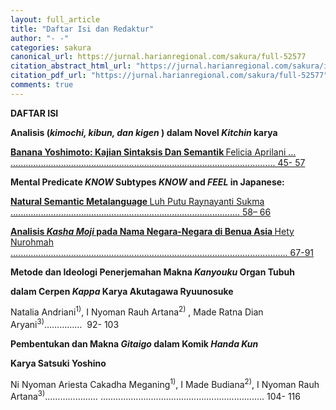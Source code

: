 ```yaml
---
layout: full_article
title: "Daftar Isi dan Redaktur"
author: "- -"
categories: sakura
canonical_url: https://jurnal.harianregional.com/sakura/full-52577 
citation_abstract_html_url: "https://jurnal.harianregional.com/sakura/id-52577"
citation_pdf_url: "https://jurnal.harianregional.com/sakura/full-52577"  
comments: true
---
```


<p><span class="font0" style="font-weight:bold;">DAFTAR ISI</span></p>
<p><span class="font0" style="font-weight:bold;">Analisis (</span><span class="font0" style="font-weight:bold;font-style:italic;">kimochi, kibun, dan kigen</span><span class="font0" style="font-weight:bold;"> ) dalam Novel </span><span class="font0" style="font-weight:bold;font-style:italic;">Kitchin</span><span class="font0" style="font-weight:bold;"> karya</span></p>
<p><a href="#bookmark0"><span class="font0" style="font-weight:bold;">Banana Yoshimoto: Kajian Sintaksis Dan Semantik </span><span class="font0">Felicia Aprilani … ......................................................................................................... 45- 57</span></a></p>
<p><span class="font0" style="font-weight:bold;">Mental Predicate </span><span class="font0" style="font-weight:bold;font-style:italic;">KNOW</span><span class="font0" style="font-weight:bold;"> Subtypes </span><span class="font0" style="font-weight:bold;font-style:italic;">KNOW</span><span class="font0" style="font-weight:bold;"> and </span><span class="font0" style="font-weight:bold;font-style:italic;">FEEL</span><span class="font0" style="font-weight:bold;"> in Japanese:</span></p>
<p><a href="#bookmark1"><span class="font0" style="font-weight:bold;">Natural Semantic Metalanguage </span><span class="font0">Luh Putu Raynayanti Sukma ........................................................................................... 58– 66</span></a></p>
<p><a href="#bookmark2"><span class="font0" style="font-weight:bold;">Analisis </span><span class="font0" style="font-weight:bold;font-style:italic;">Kasha Moji</span><span class="font0" style="font-weight:bold;"> pada Nama Negara-Negara di Benua Asia </span><span class="font0">Hety Nurohmah .............................................................................................................. 67-91</span></a></p>
<p><span class="font0" style="font-weight:bold;">Metode dan Ideologi Penerjemahan Makna </span><span class="font0" style="font-weight:bold;font-style:italic;">Kanyouku</span><span class="font0" style="font-weight:bold;"> Organ Tubuh</span></p>
<p><span class="font0" style="font-weight:bold;">dalam Cerpen </span><span class="font0" style="font-weight:bold;font-style:italic;">Kappa</span><span class="font0" style="font-weight:bold;"> Karya Akutagawa Ryuunosuke</span></p>
<p><span class="font0">Natalia Andriani<sup>1)</sup>, I Nyoman Rauh Artana<sup>2)</sup> , Made Ratna Dian Aryani<sup>3)</sup>…………… &nbsp;92- 103</span></p>
<p><span class="font0" style="font-weight:bold;">Pembentukan dan Makna </span><span class="font0" style="font-weight:bold;font-style:italic;">Gitaigo</span><span class="font0" style="font-weight:bold;"> dalam Komik </span><span class="font0" style="font-weight:bold;font-style:italic;">Handa Kun</span></p>
<p><span class="font0" style="font-weight:bold;">Karya Satsuki Yoshino</span></p>
<p><span class="font0">Ni Nyoman Ariesta Cakadha Meganing<sup>1)</sup>, I Made Budiana<sup>2)</sup>, I Nyoman Rauh Artana<sup>3)</sup>………………… ................................................................. 104- 116</span></p>
